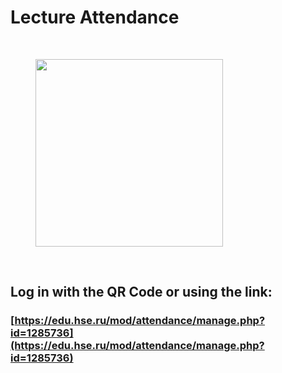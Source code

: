 # Lecture Attendance <span v-html="$slidev.configs.date?.replaceAll(' ', '<br/>')"></span>
<br>

<figure>
  <img src="/Password.png" style="width: 300px !important;">
</figure>

<br>

## Log in with the QR Code or using the link:
### [https://edu.hse.ru/mod/attendance/manage.php?id=1285736](https://edu.hse.ru/mod/attendance/manage.php?id=1285736)